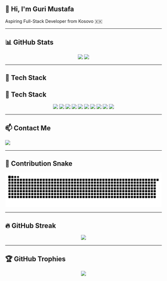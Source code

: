 ## 👋 Hi, I'm Guri Mustafa

Aspiring Full-Stack Developer from Kosovo 🇽🇰

---

## 📊 GitHub Stats

<div align="center">
  <img src="https://github-readme-stats.vercel.app/api?username=GuriMustafa&show_icons=true&theme=dracula&cache_seconds=86400" height="150" />
  <img src="https://github-readme-stats.vercel.app/api/top-langs?username=GuriMustafa&layout=compact&theme=dracula&cache_seconds=86400" height="150" />
</div>

---

## 🚀 Tech Stack

## 🚀 Tech Stack

<p align="center">
  <img src="https://cdn.jsdelivr.net/gh/devicons/devicon/icons/javascript/javascript-original.svg" width="40" />
  <img src="https://cdn.jsdelivr.net/gh/devicons/devicon/icons/html5/html5-original.svg" width="40" />
  <img src="https://cdn.jsdelivr.net/gh/devicons/devicon/icons/css3/css3-original.svg" width="40" />
  <img src="https://cdn.jsdelivr.net/gh/devicons/devicon/icons/tailwindcss/tailwindcss-plain.svg" width="40" />
  <img src="https://cdn.jsdelivr.net/gh/devicons/devicon/icons/greensock/greensock-original.svg" width="40" />
  <img src="https://cdn.jsdelivr.net/gh/devicons/devicon/icons/csharp/csharp-original.svg" width="40" />
  <img src="https://cdn.jsdelivr.net/gh/devicons/devicon/icons/mysql/mysql-original.svg" width="40" />
  <img src="https://cdn.jsdelivr.net/gh/devicons/devicon/icons/c/c-original.svg" width="40" />
  <img src="https://cdn.jsdelivr.net/gh/devicons/devicon/icons/typescript/typescript-original.svg" width="40" />
  <img src="https://cdn.jsdelivr.net/gh/devicons/devicon/icons/sqlite/sqlite-original.svg" width="40"/> <!-- SQLite icon -->
</p>

  
 

---

## 📫 Contact Me

<a href="mailto:guriimustafaa@gmail.com">
  <img src="https://img.shields.io/static/v1?message=Gmail&logo=gmail&label=&color=D14836&logoColor=white&labelColor=&style=for-the-badge" height="35" />
</a>

---

## 🐍 Contribution Snake

<div align="center">
  <picture>
    <source media="(prefers-color-scheme: dark)" srcset="https://raw.githubusercontent.com/GuriMustafa/GuriMustafa/output/github-snake-dark.svg" />
    <source media="(prefers-color-scheme: light)" srcset="https://raw.githubusercontent.com/GuriMustafa/GuriMustafa/output/github-snake.svg" />
    <img alt="github-snake" src="https://raw.githubusercontent.com/GuriMustafa/GuriMustafa/output/github-snake.svg" />
  </picture>
</div>

---

## 🔥 GitHub Streak

<div align="center">
  <img src="https://nirzak-streak-stats.vercel.app/?user=GuriMustafa&theme=dark&hide_border=false" />
</div>

---

## 🏆 GitHub Trophies

<div align="center">
  <img src="https://github-profile-trophy.vercel.app/?username=GuriMustafa&theme=radical&no-frame=true&no-bg=false&margin-w=4" />
</div>
